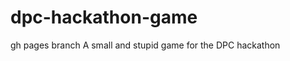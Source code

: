 dpc-hackathon-game
==================
gh pages branch
A small and stupid game for the DPC hackathon
